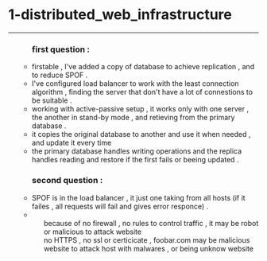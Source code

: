 <h1>1-distributed_web_infrastructure</h1><hr>

<ol>
<ul> <h3> first question : </h3>
<li> firstable , I've added a copy of database to achieve replication , and to reduce SPOF . </li>
<li> I've configured load balancer to work with the least connection algorithm , finding the server that don't have a lot of connestions to be suitable . </li>
<li> working with active-passive setup , it works only with one server , the another in stand-by mode , and retieving from the primary database . </li>
<li> it copies the original database to another and use it when needed , and update it every time </li>
<li> the primary database handles writing operations and the replica handles reading and restore if the first fails or beeing updated . </li>
</ul>
<ul> <h3> second question : </h3>
<li> SPOF is in the load balancer , it just one taking from all hosts (if it failes , all requests will fail and gives error responce) . </li>
<li>
<ul> because of no firewall , no rules to control traffic , it may be robot or malicious to attack website </ul>
<ul> no HTTPS , no ssl or certicicate , foobar.com may be malicious website to attack host with malwares , or being unknow website </ul>
</li>
</ul>
</ol>
